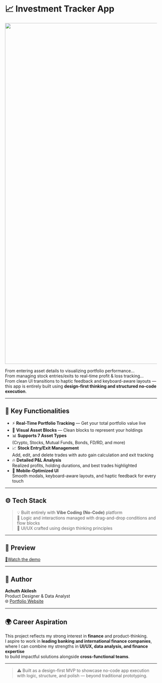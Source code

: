 # 📈 Investment Tracker App
<p align="center">
<img width="1501" height="1126" alt="Component 1" src="https://github.com/user-attachments/assets/632947e9-034e-401f-8629-b0d5601bc165" />
</p>

From entering asset details to visualizing portfolio performance…  
From managing stock entries/exits to real-time profit & loss tracking…  
From clean UI transitions to haptic feedback and keyboard-aware layouts —  
this app is entirely built using **design-first thinking and structured no-code execution**.

---

## 🧠 Key Functionalities

- ⚡️ **Real-Time Portfolio Tracking** — Get your total portfolio value live
- 🧩 **Visual Asset Blocks** — Clean blocks to represent your holdings
- 📊 **Supports 7 Asset Types**  
  (Crypto, Stocks, Mutual Funds, Bonds, FD/RD, and more)
- 📈 **Stock Entry/Exit Management**  
  Add, edit, and delete trades with auto gain calculation and exit tracking
- 🔥 **Detailed P&L Analysis**  
  Realized profits, holding durations, and best trades highlighted
- 🎯 **Mobile-Optimized UI**  
  Smooth modals, keyboard-aware layouts, and haptic feedback for every touch

---

## ⚙️ Tech Stack

> 💡 Built entirely with **Vibe Coding (No-Code)** platform  
> 🔄 Logic and interactions managed with drag-and-drop conditions and flow blocks  
> 🎨 UI/UX crafted using design thinking principles

---

## 📱 Preview

[🔗Watch the demo ](https://www.linkedin.com/feed/update/urn:li:activity:7347977844632756224/)

---

## 🙌 Author

**Achuth Akilesh**  
Product Designer & Data Analyst  
🌐 [Portfolio Website](https://madebyachuth.framer.website/)

---

## 🌍 Career Aspiration

This project reflects my strong interest in **finance** and product-thinking.  
I aspire to work in **leading banking and international finance companies**,  
where I can combine my strengths in **UI/UX, data analysis, and finance expertise**  
to build impactful solutions alongside **cross-functional teams**.

---

> ⚠️ Built as a design-first MVP to showcase no-code app execution with logic, structure, and polish — beyond traditional prototyping.
